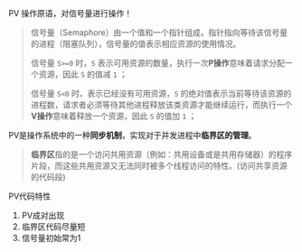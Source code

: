 PV 操作原语，对信号量进行操作！

> 信号量（Semaphore）由一个值和一个指针组成，指针指向等待该信号量的进程（阻塞队列），信号量的值表示相应资源的使用情况。
>
> 信号量 `S>=0` 时，`S` 表示可用资源的数量，执行一次**P操作**意味着请求分配一个资源，因此 `S` 的值减 `1` ；
>
> 信号量 `S<0` 时，表示已经没有可用资源，`S` 的绝对值表示当前等待该资源的进程数，请求者必须等待其他进程释放该类资源才能继续运行，而执行一个**V操作**意味着释放一个资源，因此 `S` 的值加 `1` ；

PV是操作系统中的一种**同步机制**，实现对于并发进程中**临界区的管理**。

> **临界区**指的是一个访问共用资源（例如：共用设备或是共用存储器）的程序片段，而这些共用资源又无法同时被多个线程访问的特性。(访问共享资源的代码段)

PV代码特性

1. PV成对出现
2. 临界区代码尽量短
3. 信号量初始常为1